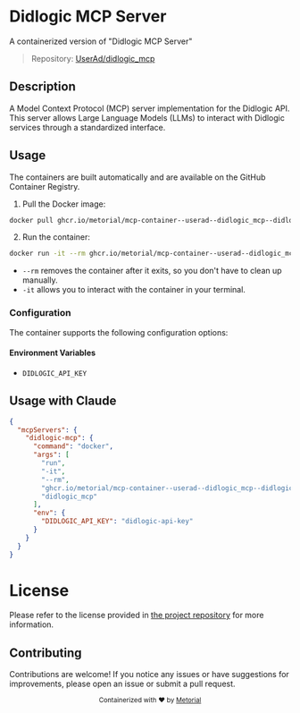 
# Didlogic MCP Server

A containerized version of "Didlogic MCP Server"

> Repository: [UserAd/didlogic_mcp](https://github.com/UserAd/didlogic_mcp)

## Description

A Model Context Protocol (MCP) server implementation for the Didlogic API. This server allows Large Language Models (LLMs) to interact with Didlogic services through a standardized interface.


## Usage

The containers are built automatically and are available on the GitHub Container Registry.

1. Pull the Docker image:

```bash
docker pull ghcr.io/metorial/mcp-container--userad--didlogic_mcp--didlogic-mcp
```

2. Run the container:

```bash
docker run -it --rm ghcr.io/metorial/mcp-container--userad--didlogic_mcp--didlogic-mcp 
```

- `--rm` removes the container after it exits, so you don't have to clean up manually.
- `-it` allows you to interact with the container in your terminal.


### Configuration

The container supports the following configuration options:




#### Environment Variables

- `DIDLOGIC_API_KEY`




## Usage with Claude

```json
{
  "mcpServers": {
    "didlogic-mcp": {
      "command": "docker",
      "args": [
        "run",
        "-it",
        "--rm",
        "ghcr.io/metorial/mcp-container--userad--didlogic_mcp--didlogic-mcp",
        "didlogic_mcp"
      ],
      "env": {
        "DIDLOGIC_API_KEY": "didlogic-api-key"
      }
    }
  }
}
```

# License

Please refer to the license provided in [the project repository](https://github.com/UserAd/didlogic_mcp) for more information.

## Contributing

Contributions are welcome! If you notice any issues or have suggestions for improvements, please open an issue or submit a pull request.

<div align="center">
  <sub>Containerized with ❤️ by <a href="https://metorial.com">Metorial</a></sub>
</div>
  